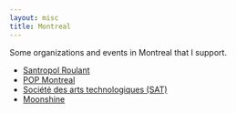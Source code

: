 ```yaml
---
layout: misc
title: Montreal
---
```


Some organizations and events in Montreal that I support.

- [Santropol Roulant](https://santropolroulant.org/en/)
- [POP Montreal](https://popmontreal.com/en/)
- [Société des arts technologiques (SAT)](https://sat.qc.ca)
- [Moonshine](https://moonshine.mu)

